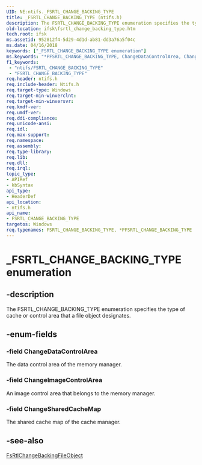 ```yaml
---
UID: NE:ntifs._FSRTL_CHANGE_BACKING_TYPE
title: _FSRTL_CHANGE_BACKING_TYPE (ntifs.h)
description: The FSRTL_CHANGE_BACKING_TYPE enumeration specifies the type of cache or control area that a file object designates.
old-location: ifsk\fsrtl_change_backing_type.htm
tech.root: ifsk
ms.assetid: 952812f4-5d29-4d1d-ab81-dd3a76a5f04c
ms.date: 04/16/2018
keywords: ["_FSRTL_CHANGE_BACKING_TYPE enumeration"]
ms.keywords: "*PFSRTL_CHANGE_BACKING_TYPE, ChangeDataControlArea, ChangeImageControlArea, ChangeSharedCacheMap, FSRTL_CHANGE_BACKING_TYPE, FSRTL_CHANGE_BACKING_TYPE enumeration [Installable File System Drivers], PFSRTL_CHANGE_BACKING_TYPE, PFSRTL_CHANGE_BACKING_TYPE enumeration pointer [Installable File System Drivers], _FSRTL_CHANGE_BACKING_TYPE, contextstructures_f0bf2082-c88d-4f01-8e40-f7259e040ea6.xml, ifsk.fsrtl_change_backing_type, ntifs/ChangeDataControlArea, ntifs/ChangeImageControlArea, ntifs/ChangeSharedCacheMap, ntifs/FSRTL_CHANGE_BACKING_TYPE, ntifs/PFSRTL_CHANGE_BACKING_TYPE"
f1_keywords:
 - "ntifs/FSRTL_CHANGE_BACKING_TYPE"
 - "FSRTL_CHANGE_BACKING_TYPE"
req.header: ntifs.h
req.include-header: Ntifs.h
req.target-type: Windows
req.target-min-winverclnt: 
req.target-min-winversvr: 
req.kmdf-ver: 
req.umdf-ver: 
req.ddi-compliance: 
req.unicode-ansi: 
req.idl: 
req.max-support: 
req.namespace: 
req.assembly: 
req.type-library: 
req.lib: 
req.dll: 
req.irql: 
topic_type:
- APIRef
- kbSyntax
api_type:
- HeaderDef
api_location:
- ntifs.h
api_name:
- FSRTL_CHANGE_BACKING_TYPE
targetos: Windows
req.typenames: FSRTL_CHANGE_BACKING_TYPE, *PFSRTL_CHANGE_BACKING_TYPE
---
```


# _FSRTL_CHANGE_BACKING_TYPE enumeration


## -description


The FSRTL_CHANGE_BACKING_TYPE enumeration specifies the type of cache or control area that a file object designates.


## -enum-fields




### -field ChangeDataControlArea

The data control area of the memory manager.


### -field ChangeImageControlArea

An image control area that belongs to the memory manager.


### -field ChangeSharedCacheMap

The shared cache map of the cache manager.


## -see-also




<a href="https://msdn.microsoft.com/library/windows/hardware/ff545749">FsRtlChangeBackingFileObject</a>
 

 

